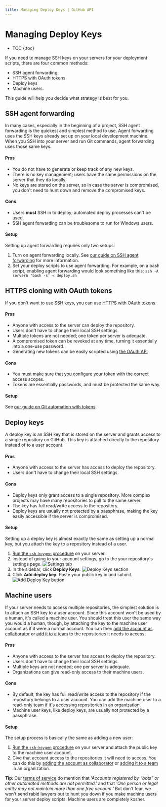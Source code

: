 ```yaml
---
title: Managing Deploy Keys | GitHub API
---
```


# Managing Deploy Keys

* TOC
{:toc}

If you need to manage SSH keys on your servers for your deployment scripts, there are four common methods:

* SSH agent forwarding
* HTTPS with OAuth tokens
* Deploy keys
* Machine users.  

This guide will help you decide what strategy is best for you.

## SSH agent forwarding

In many cases, especially in the beginning of a project, SSH agent forwarding is the quickest and simplest method to use.  Agent forwarding uses the SSH keys already set up on your local development machine. When you SSH into your server and run Git commands, agent forwarding uses those same keys.

#### Pros

* You do not have to generate or keep track of any new keys.
* There is no key management; users have the same permissions on the server that they do locally.
* No keys are stored on the server, so in case the server is compromised, you don't need to hunt down and remove the compromised keys.

#### Cons

* Users **must** SSH in to deploy; automated deploy processes can't be used.
* SSH agent forwarding can be troublesome to run for Windows users.

#### Setup

Setting up agent forwarding requires only two setups:

1. Turn on agent forwarding locally. See [our guide on SSH agent forwarding][ssh-agent-forwarding] for more information.
2. Set your deploy scripts to use agent forwarding. For example, on a bash script, enabling agent forwarding would look something like this: `ssh -A serverA 'bash -s' < deploy.sh`

## HTTPS cloning with OAuth tokens

If you don't want to use SSH keys, you can use [HTTPS with OAuth tokens][git-automation].

#### Pros

* Anyone with access to the server can deploy the repository.
* Users don't have to change their local SSH settings.
* Multiple tokens are not needed; one token per server is adequate.
* A compromised token can be revoked at any time, turning it essentially into a one-use password.
* Generating new tokens can be easily scripted using [the OAuth API](https://developer.github.com/v3/oauth_authorizations/#create-a-new-authorization)

#### Cons

* You must make sure that you configure your token with the correct access scopes.
* Tokens are essentially passwords, and must be protected the same way.

#### Setup

See [our guide on Git automation with tokens][git-automation].

## Deploy keys

A deploy key is an SSH key that is stored on the server and grants access to a single repository on GitHub.  This key is attached directly to the repository instead of to a user account.

#### Pros

* Anyone with access to the server has access to deploy the repository.
* Users don't have to change their local SSH settings.

#### Cons

* Deploy keys only grant access to a single repository. More complex projects may have many repositories to pull to the same server.
* The key has full read/write access to the repository.
* Deploy keys are usually not protected by a passphrase, making the key easily accessible if the server is compromised.

#### Setup

Setting up a deploy key is almost exactly the same as setting up a normal key, but you attach the key to a repository instead of a user.

1. [Run the `ssh-keygen` procedure][generating-ssh-keys] on your server.
2. Instead of going to your account settings, go to the your repository's settings page.
   ![Settings tab](https://github-images.s3.amazonaws.com/help/repository/repo-actions-settings.png)
3. In the sidebar, click **Deploy Keys**.
   ![Deploy Keys section](/images/deploy-keys.png)
3. Click **Add deploy key**. Paste your public key in and submit.
   ![Add Deploy Key button](https://github-images.s3.amazonaws.com/help/repository/repo-deploy-key.png)

## Machine users

If your server needs to access multiple repositories, the simplest solution is to attach an SSH key to a user account.  Since this account won't be used by a human, it's called a machine user. You should treat this user the same way you would a human, though, by attaching the key to the machine user account as if it were a normal account. You can then [add the account as collaborator][collaborator] or [add it to a team][team] to the repositories it needs to access.

#### Pros

* Anyone with access to the server has access to deploy the repository.
* Users don't have to change their local SSH settings.
* Multiple keys are not needed; one per server is adequate.
* Organizations can give read-only access to their machine users.

#### Cons

* By default, the key has full read/write access to the repository if the repository belongs to a user account. You can add the machine user to a read-only team if it's accessing repositories in an organization.
* Machine user keys, like deploy keys, are usually not protected by a passphrase.

#### Setup

The setup process is basically the same as adding a new user:

1. [Run the `ssh-keygen` procedure][generating-ssh-keys] on your server and attach the public key to the machine user account.
2. Give that account access to the repositories it will need to access. You can do this by [adding the account as collaborator][collaborator] or [adding it to a team][team] in an organization.


<div class="alert">

<strong>Tip</strong>: Our <a href="https://help.github.com/articles/github-terms-of-service">terms of service</a> do mention that <em>'Accounts registered by “bots” or other automated methods are not permitted.'</em> and that <em>'One person or legal entity may not maintain more than one free account.'</em>  But don't fear, we won't send rabid lawyers out to hunt you down if you make machine users for your server deploy scripts. Machine users are completely kosher.

</div>

[ssh-agent-forwarding]: /guides/using-ssh-agent-forwarding/
[generating-ssh-keys]: /articles/generating-ssh-keys
[tos]: https://help.github.com/articles/github-terms-of-service
[git-automation]: https://help.github.com/articles/git-automation-with-oauth-tokens
[collaborator]: https://help.github.com/articles/how-do-i-add-a-collaborator
[team]: https://help.github.com/articles/adding-organization-members-to-a-team
